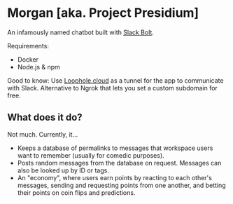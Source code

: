# Morgan [aka. Project Presidium]
An infamously named chatbot built with [Slack Bolt](https://github.com/slackapi/bolt-js). 

Requirements:
- Docker
- Node.js & npm

Good to know: Use [Loophole.cloud](https://loophole.cloud/) as a tunnel for the app to communicate with Slack. Alternative to Ngrok that lets you set a custom subdomain for free.

## What does it do?
Not much. Currently, it...
- Keeps a database of permalinks to messages that workspace users want to remember (usually for comedic purposes).
- Posts random messages from the database on request. Messages can also be looked up by ID or tags.
- An "economy", where users earn points by reacting to each other's messages, sending and requesting points from one another, and betting their points on coin flips and predictions.